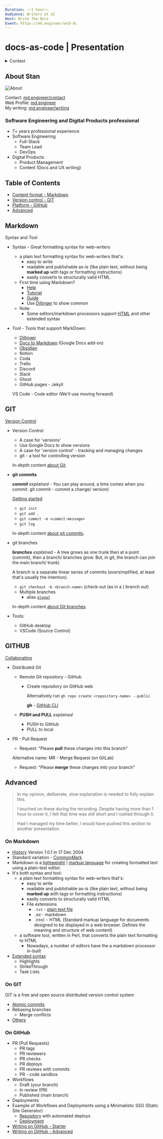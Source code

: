 ```yaml
---
Duration: ~~1 hour~~
Audience: Writers et al
Host: Write The Docs
Event: https://md.engineer/wtd-dc
---
```


# docs-as-code | Presentation

<details>

<summary>Context</summary>

## How I got to present to WTD Kenya community

1. A WTD Member called me (referred by a mutual friend)
2. We talked about Technical writing as a career
3. Mentioned `docs-as-code` was a knowledge gap for him and others
4. I get introduced to WTD Kenya community
5. We schedule a date
6. Event is postponed (I had an unforeseen commitment)
7. Event is held on Aug 1 2023, at 7PM EAT

</details>

## About Stan

![About](LinkedIN%20screenshot.png)

Contact: [md.engineer/contact](https://md.engineer/contact/)\
Web Profile: [md.engineer](https://md.engineer/)\
My writing: [md.engineer/writing](https://md.engineer/writing)

### Software Engineering and Digital Products professional

- 7+ years professional experience
- Software Engineering
  - Full-Stack
  - Team Lead
  - DevOps
- Digital Products
  - Product Management
  - Content (Docs and UX writing)

## Table of Contents

- [Content format - Markdown](#markdown)
- [Version control - GIT](#git)
- [Platform - GitHub](#github)
- [Advanced](#advanced)

## Markdown

Syntax and Tool

- Syntax - Great formatting syntax for web-writers
  - a plain text formatting syntax for web-writers that's:
    - easy to write
    - readable and publishable as-is (like plain text, without being **marked up** with tags or formatting instructions)
    - easily converts to structurally valid HTML
  - First time using Markdown?
    - [Help](https://commonmark.org/help/)
    - [Tutorial](https://commonmark.org/help/tutorial/)
    - [Guide](https://www.markdownguide.org/)
    - Use [Dillinger](https://dillinger.io/) to show common
  - Note:
    - Some editors/markdown processors support [HTML](https://www.markdownguide.org/basic-syntax/#html) and other extended syntax
- Tool - Tools that support MarkDown:
  - [Dillinger](https://dillinger.io/)
  - [Docs to Markdown](https://workspace.google.com/marketplace/app/docs_to_markdown/700168918607) (Google Docs add-on)
  - [Obsidian](https://obsidian.md/)
  - Notion
  - Coda
  - Trello
  - Discord
  - Slack
  - Ghost
  - GitHub pages - Jekyll

  VS Code - Code editor (We'll use moving forward)

## GIT

[Version Control](https://www.atlassian.com/git/tutorials/what-is-version-control)

- Version Control
  - A case for 'versions'
  - Use Google Docs to show versions
  - A case for 'version control' - tracking and managing changes
  - git - a tool for controlling version

  In-depth content [about Git](https://git-scm.com/about).

- **git commits**

  _**commit** explained_ - You can play around, a time comes when you _commit_. git commit - commit a change/ version)

  [Getting started](https://www.atlassian.com/git/tutorials/setting-up-a-repository)

  - `git init`
  - `git add .`
  - `git commit -m <commit-message>`
  - `git log`

  In-depth content [about git commits](https://git-scm.com/book/en/v2/Git-Basics-Recording-Changes-to-the-Repository).

- git branches
  
  _**branches** explained_ - A tree grows as one trunk then at a point (commit), then a branch/ branches grow. But, in git, the branch can join the main branch/ trunk)

  A branch is a separate linear series of commits (oversimplified, at least that's usually the intention).
  - `git checkout -b <branch-name>` (check-out (as in a ) branch out)
  - Multiple branches
    - alias [`glogat`](https://github.com/NdagiStanley/dotfiles/blob/main/.aliases#L17)

  In-depth content [about Git branches](](https://git-scm.com/book/en/v2/Git-Branching-Branches-in-a-Nutshell)).

- Tools:
  - GitHub desktop
  - VSCode (Source Control)

## GITHUB

[Collaborating](https://www.atlassian.com/git/tutorials/syncing)

- Distributed Git
  - Remote Git repository - GitHub
    - Create repository on GitHub web

      Alternatively run `gh repo create <repository-name> --public`

      **gh** - [GitHub CLI](https://cli.github.com/)

  - **PUSH and PULL** _explained_
    - PUSH to GitHub
    - PULL to local
- PR - Pull Request
  - Request: "Please **pull** these changes into this branch"

  Alternative name: MR - Merge Request (on GitLab)
  - Request: "Please **merge** these changes into your branch"

## Advanced

> In my opinion, deliberate, slow explanation is needed to fully explain this.
>
> I touched on these during the recording. Despite having more than 1 hour to cover it, I felt that time was still short and I rushed through it.
>
> Had I managed my time better, I would have pushed this section to another presentation.

### On Markdown

- [History](https://daringfireball.net/projects/markdown/) Version 1.0.1 in 17 Dec 2004
- Standard variation - [CommonMark](https://commonmark.org/)
- Markdown is a [lightweight](https://en.wikipedia.org/wiki/Lightweight_markup_language) | [markup language](https://en.wikipedia.org/wiki/Markup_language) for creating formatted text using a plain-text editor.
- It's both syntax and tool:
  - a plain text formatting syntax for web-writers that's:
    - easy to write
    - readable and publishable as-is (like plain text, without being **marked up** with tags or formatting instructions)
    - easily converts to structurally valid HTML
    - File extensions
      - `.txt` - [plain text file](https://en.wikipedia.org/wiki/Text_file)
      - `.md` - markdown
      - `.html` - HTML (Standard markup language for documents designed to be displayed in a web browser. Defines the meaning and structure of web content)
  - a software tool, written in Perl, that converts the plain text formatting to HTML
    - Nowadays, a number of editors have the a markdown processor in-built
- [Extended syntax](https://www.markdownguide.org/extended-syntax/)
  - Highlights
  - StrikeThrough
  - Task Lists

### On GIT

GIT is a free and open source distributed version control system

- [Atomic commits](https://encyclopedia.pub/entry/33301#:~:text=In%20the%20field%20of%20computer,is%20said%20to%20have%20succeeded.)
- Rebasing branches
  - Merge conflicts
- [Others](https://www.atlassian.com/git/tutorials/advanced-overview)

### On GitHub

- PR (Pull Requests)
  - PR tags
  - PR reviewers
  - PR checks
  - PR deploys
  - PR reviews with commits
  - PR - code sandbox
- Workflows
  - Draft (your branch)
  - In review (PR)
  - Published (main branch)
- Deployments
- Example of Workflows and Deployments using a Minimalistic SSG (Static Site Generator)
  - [Repository](https://github.com/NdagiStanley/VueDN) with automated deploys
  - [Deployment](https://vuedn.netlify.app/)
- [Writing on GitHub - Starter](https://docs.github.com/en/get-started/writing-on-github/getting-started-with-writing-and-formatting-on-github)
- [Writing on GitHub - Advanced](https://docs.github.com/en/get-started/writing-on-github/working-with-advanced-formatting)
